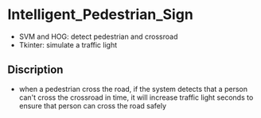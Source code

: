 # Intelligent_Pedestrian_Sign
- SVM and HOG: detect pedestrian and crossroad
- Tkinter: simulate a traffic light
## Discription
- when a pedestrian cross the road, if the system detects that a person can't cross the crossroad in time, it will increase traffic light seconds to ensure that person can cross the road safely

